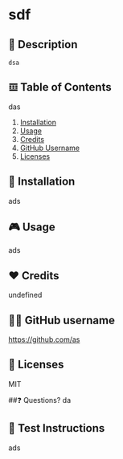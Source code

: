  
  # 
  # sdf

  ## 📄 Description
    dsa

  ## 𝌞 Table of Contents
  das
  1. [Installation](#installation)
  2. [Usage](#usage)
  3. [Credits](#credits)
  4. [GitHub Username](#gitHub-username)
  5. [Licenses](#licenses)

  ## 🏁 Installation
  ads

  ## 🎮 Usage
  ads

  ## ❤️ Credits
  undefined

  ## 👩‍💻 GitHub username
  https://github.com/as

  ## 📜 Licenses
  MIT

  ##❓ Questions?
  da

  ## 🧪 Test Instructions
  ads

